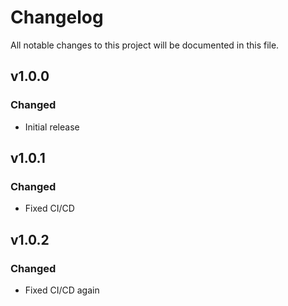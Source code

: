 # Changelog
All notable changes to this project will be documented in this file.

## v1.0.0
### Changed
 - Initial release

## v1.0.1
### Changed
 - Fixed CI/CD

## v1.0.2
### Changed
 - Fixed CI/CD again
